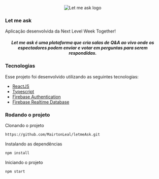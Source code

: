 <div align="center">
  <img src="https://github.com/rocketseat-education/nlw-06-reactjs/raw/master/.github/logo.svg" alt="Let me ask logo">
</div>

### Let me ask
Aplicação desenvolvida da Next Level Week Together!



<h5 align="center">
Let me ask é uma plataforma que cria salas de Q&A ao vivo onde os espectadores podem enviar e votar em perguntas para serem respondidas. 
</h5>

### Tecnologias
Esse projeto foi desenvolvido utilizando as seguintes tecnologias:

- [ReactJS](https://reactjs.org/)
- [Typescript](https://www.typescriptlang.org/)
- [Firebase Authentication](https://firebase.google.com/products/auth)
- [Firebase Realtime Database](https://firebase.google.com/products/realtime-database)

### Rodando o projeto

Clonando o projeto
```bash
https://github.com/MairtonLeal/letmeAsk.git
```

Instalando as dependências
```bash
npm install
```

Iniciando o projeto
```bash
npm start
```
